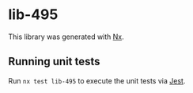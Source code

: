 # lib-495

This library was generated with [Nx](https://nx.dev).

## Running unit tests

Run `nx test lib-495` to execute the unit tests via [Jest](https://jestjs.io).

